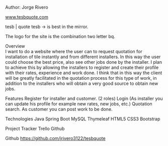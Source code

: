 Author: Jorge Rivero

www.tesbquote.com

tesb | quote
tesb -> is best in the mirror. 

The logo for the site is the combination two letter bq.

Overview	
I want to do a website where the user can to request quotation for installation of tile instantly and from different installers. 
In this way the user could choose the best price, also see other jobs done by the installer. I plan to achieve this by allowing 
the installers to register and create their profile with their rates, experience and work done. I think that in this way the client
will be greatly facilitated in the quotation process for this type of work, in addition to the installers who will obtain a very 
good source to obtain new jobs.

Features
Register for installer and customer. (2 roles)
Login (As installer you can update his profile for example new rates, new jobs, etc.)
Quotation search. 
As customer you can post work to be done.

Technologies
Java
Spring Boot
MySQL
Thymeleaf
HTML5
CSS3
Bootstrap

Project Tracker
Trello
Github

Github
https://github.com/jrivero3122/tesbquote
